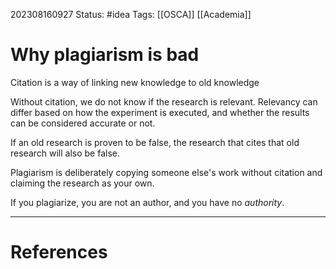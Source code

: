 202308160927
Status: #idea
Tags: [[OSCA]] [[Academia]]
# Why plagiarism is bad

Citation is a way of linking new knowledge to old knowledge

Without citation, we do not know if the research is relevant. Relevancy can differ based on how the experiment is executed, and whether the results can be considered accurate or not.

If an old research is proven to be false, the research that cites that old research will also be false.

Plagiarism is deliberately copying someone else's work without citation and claiming the research as your own.

If you plagiarize, you are not an author, and you have no *authority*.

---
# References